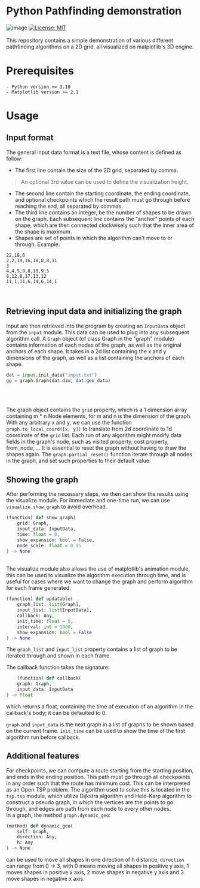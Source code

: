 # Python Pathfinding demonstration
![image](https://github.com/jonshung/PythonPathfinding/assets/110903974/5d6e4793-3dba-4f72-bf3d-f94b69c371c8)
[![License: MIT](https://img.shields.io/badge/License-MIT-yellow.svg)](https://opensource.org/licenses/MIT)
<br>
<br>
This repository contains a simple demonstration of various different pathfinding algorithms on a 2D grid, all visualized on matplotlib's 3D engine.
# Prerequisites
```
- Python version >= 3.10
- Matplotlib version >= 2.1
```
# Usage
## Input format
The general input data format is a text file, whose content is defined as follow:
-  The first line contain the size of the 2D grid, separated by comma.
> An optional 3rd value can be used to define the visualization height.
- The second line contain the starting coordinate, the ending coordinate, and optional checkpoints which the result path must go through before reaching the end, all separated by commas.
- The third line contains an integer, be the number of shapes to be drawn on the graph. Each subsequent line contains the "anchor" points of each shape, which are then connected clockwisely such that the inner area of the shape is maximum.
- Shapes are set of points in which the algorithm can't move to or through.
Example:
```text
22,18,6
2,2,19,16,18,8,8,11
3
4,4,5,9,8,10,9,5
8,12,8,17,13,12
11,1,11,6,14,6,14,1 
```
<br>

## Retrieving input data and initializing the graph
Input are then retrieved into the program by creating an `InputData` object from the `input` module.
This data can be used to plug into any subsequent algorithm call.
A `Graph` object (of class Graph in the "graph" module) contains information of each nodes of the graph, as well as the original anchors of each shape.
It takes in a 2d list containing the x and y dimensions of the graph, as well as a list containing the anchors of each shape.

```python
dat = input.init_data("input.txt")
gg = graph.Graph(dat.dim, dat.geo_data) 
```

<br>
<br>

The graph object contains the `grid` property, which is a 1 dimension array containing m * n Node elements, for m and n is the dimension of the graph.
With any arbitrary x and y, we can use the function `graph.to_local_coord([x, y])` to translate from 2d coordinate to 1d coordinate of the `grid` list.
Each run of any algorithm might modify data fields in the graph's node, such as visited property, cost property, from_node, ... It is essential to reset the graph without having to draw the shapes again.
The `graph.partial_reset()` function iterate through all nodes in the graph, and set such properties to their default value.

## Showing the graph
After performing the necessary steps, we then can show the results using the visualize module.
For immediate and one-time run, we can use `visualize.show_graph` to avoid overhead.

```python
(function) def show_graph(
    grid: Graph,
    input_data: InputData,
    time: float = 0,
    show_expansion: bool = False,
    node_scale: float = 0.95
) -> None
```
<br>
The visualize module also allows the use of matplotlib's animation module, this can be used to visualize the algorithm execution through time, and is useful for cases where we want to change the graph and perform algorithm for each frame generated.

```python
(function) def updatable(
    graph_list: list[Graph],
    input_list: list[InputData],
    callback: Any,
    init_time: float = 0,
    interval: int = 1000,
    show_expansion: bool = False
) -> None
```
The `graph_list` and `input_list` property contains a list of graph to be iterated through and shown in each frame.

The callback function takes the signature:
```python
    (function) def callback(
    graph: Graph,
    input_data: InputData
) -> float
```
which returns a float, containing the time of execution of an algorithm in the callback's body; it can be defaulted to 0.

`graph` and `input_data` is the next graph in a list of graphs to be shown based on the current frame.
`init_time` can be used to show the time of the first algorithm run before callback.

## Additional features
For checkpoints, we can compute a route starting from the starting position, and ends in the ending position. This path must go through all checkpoints in any order such that the route has minimum cost.
This can be interpreted as an Open TSP problem.
The algorithm used to solve this is located in the `tsp.tsp` module, which utilize Dijkstra algorithm and Held-Karp algorithm to construct a pseudo graph, in which the vertices are the points to go through, and edges are path from each node to every other nodes.
<br>
In a graph, the method `graph.dynamic_geo`:

```python
(method) def dynamic_geo(
    self: Graph,
    direction: Any,
    h: Any
) -> None
```
can be used to move all shapes in one direction of h distance, `direction` can range from 0 -> 3, with 0 means moving all shapes in positive y axis, 1 moves shapes in positive x axis, 2 move shapes in negative y axis and 3 move shapes in negative x axis.
